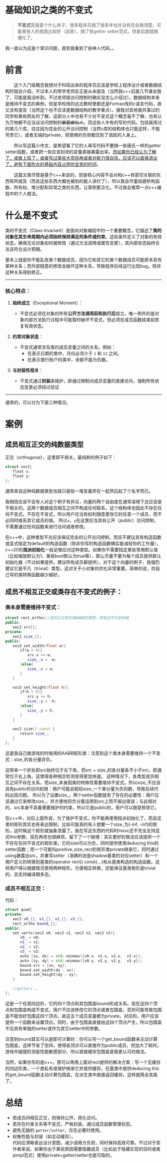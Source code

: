 # 基础知识之类的不变式

> **不变式**究竟是个什么样子，很多程序员搞了很多年也并没有完全搞清楚，可能某些人的思路比较好（迫真），搞了些getter setter范式，但是后面就搞僵化了。

我一直以为这是个常识问题，直到我看到了些神人代码。。

# 前言
　　这个入门级概念我想对于科班出来的程序员应该是学校上程序设计或者数据结构时就会介绍。不过本人的带学老师反正是从未提及（当然我c++后面几节课全翘了，可能是我没听到。不过老师提访问控制时确实没怎么介绍过）。数据结构本来是维持不变式的典例，但是学校用的远古教材里都还是Fortran改的c语言代码，故又没有提及（当然这个也不应该是数据结构的教学重点）。据我对其他我共事过的同学和某些网友的了解，这部分人中也有不少对不变式这个概念毫不了解，也有认为万物都不应当设访问控制的~~暴露癖仙人~~。而这些人中有的写的代码，包括我用过的某几个库，往往因为完全的公开访问控制（当然c库的结构体也只能这样，不能苛责它），或者无端的private，把使用的负担都压到了调库的人身上。
  
　　所以写这篇小作文，是希望看了它的人再写代码不要搞一些唐氏一样的getter setter函数，或者把一些应该封闭的变量直接暴露出来。<u>而如果你已经认为了解了，或者上班了，或者写过某些大项目再或者对能力很自信，应该可以直接退出了，避免下面吹水的基础内容占用你宝贵的时间</u>。
  
　　这篇文章尽管是基于c++来说的，但是核心内容不会对和c++有密切关联的东西有所提及（而且这些东西大概也被别的能人讲烂了），所以我会尽量规避析构函数、所有权、堆分配和异常之类的东西，让案例更泛化。不过我会推荐一点c++编程中的个人做法。
　　

# 什么是不变式

类的不变式（Class Invariant）是面向对象编程中的一个重要概念，它描述了**类的对象在其生命周期内必须始终保持满足的条件或约束**。这些条件定义了对象的有效状态，确保无论对象如何被修改（通过方法调用或属性变更），其内部状态始终合法且符合设计预期。

基本上就是你不能乱改某个数据成员，因为它和其它的某个数据成员可能原本具有某种关系；而外部随意的修改会破坏这种关系，导致程序后续运行出现bug，除非这种关系得到修正。

---

### **核心特点**：
1. **始终成立**（Exceptional Moment）：
   - 不变式必须在对象的所有**公开方法调用前和执行后**成立。唯一例外的是对象内部方法执行过程中可能暂时破坏不变式，但必须在成员函数结束前恢复有效状态。


2. **约束对象状态**：
   - 不变式通常涉及类的成员变量之间的关系。例如：
     - 在表示日期的类中，月份必须介于 `1` 和 `12` 之间。
     - 在表示银行账户的类中，余额不能为负数。


3. **与封装性相关**：
   - 不变式通过**封装**来维护，即通过限制对成员变量的直接访问，强制所有状态变更必须经过验证

---
通常的，可以分为下面三种情况。

# 案例

## 成员相互正交的纯数据类型
正交（orthogonal），这里即不相关。最纯粹的例子如下：
``` cpp
struct vec2{
　　float x;
　　float y;
};
```
通常来说这种纯数据类型也就只是给一堆变量弄在一起然后起了个名字而已。

我相信应该不会有人对这个例子有异议，向量的两个自由度在通常语境下总应该是不相关的。这两个数据成员相互之间不构成任何联系，这个结构体也因此不存在任何不变式。不存在不变式，所以用户应当有权利随意更改它的任意一个成员，而不必同时维系其它成员的值。
所以`x`，`y`在这里应当具有公开（*public*）访问控制，不需要通过任何函数来进行访问或者修改。

在c++中，这种类型不光应该保证完全的公开访问控制，而且不建议具有构造函数或显式指定为default的构造函数（除非你写的构造函数确实能减轻你的工作量），c++20的**指派初始化**一般足够应对这种类型。如果你不需要指定某些常用默认值（比如缩放默认为1，某些bool默认为true等），那么尽量不要为每个成员提供默认初始化器（不过如果提供，建议所有成员都提供）。对于这个向量的例子，我强烈建议它是平凡（trivial）类型。这对关于小对象的优化非常重要。简单的说，你自己写的类特殊函数越少越好。

## 成员不相互正交或类存在不变式的例子：
### 类本身需要维持不变式：
``` cpp
struct rect_ortho{//这的正交其实是AABB的意思，即各边平行坐标轴
public:
　　vec2 src{};
private:
　　vec2 size_{};
public:
　　void set_width(float w){
　　　　if(w < 0){
　　　　　　src.x += w;
　　　　　　size_.x = -w;
　　　　}else{
　　　　　　size_.x = w;
　　　　}
　　}

　　void set_height(float h){
　　　　if(h < 0){
　　　　　　src.y += h;
　　　　　　size_.y = -h;
　　　　}else{
　　　　　　size_.y = h;
　　　　}
　　}
　　
　　vec2 size() const {
　　　　return size_;
　　}
};
```
这是我自己做游戏的时候用的AABB矩形类：注意到这个类本身需要维持一个不变式：size_的各分量非负。

这带来一个好处即src始终位于左下角，而src + size_的各分量各不小于src，即通常位于右上角。这使得各种相交检测变得更加快速。
这种情况下，各类型成员相互之间不存在关系，而size_本身因类的特殊性需要维持不变式。所以size_不应该具有public的访问权限：用户可能会赋给size_一个某分量为负的数，导致后续代码出现问题。
所以为了设置size_，两个setter函数就有了存在的必要性：用户应该通过它来修改size_，并方便地将负分量运用到src上而不报出错误；与此相对的，src本身不具备需要维护的约束，所以它是public的，用户可以随意修改它。

在c++中，对应上面所说，为了维护不变式，你不能再使用指派初始化了，而且这里的矩形其实也有表达限制，比如可能真的有人想要一个size_为(-inf, -inf)的矩形。这时候这个矩形就抽象泄露了。我在写这东西的代码时msvc还不完全支持显式this参数，现在再改也很麻烦，留下了一个缺憾：其实更好的做法应该提供一个不存在任何不变式的矩形类，它的size可以为负，同时提供使用deducing this的setter函数；而一个可能叫positive_size_rect的矩形类private继承它，同时通过using暴露出src，并重写setter（准确的说是shadow基类的对应setter）和一个用户定义的转换到基类的operator rect() const{...}和从基类构造的构造函数。这样用户得以根据情况使用两种矩形，方便相互转换，还能保证基类矩形是trivial的，且支持编译期多态。


### 成员不相互正交：
代码：
``` cpp
struct quad{
private:
　　vec2 v0_{}, v1_{}, v2_{}, v3_{};
　　rect_ortho bound_{};
public:
　　set_verts(vec2 v0, vec2 v1, vec2 v2, vec2 v3){
　　　　v0_ = v0;
　　　　v1_ = v1;
　　　　v2_ = v2;
　　　　v3_ = v3;
　　　　auto [sx, dx] = std::minmax({v0.x, v1.x, v2.x,  v3.x});
　　　　auto [sy, dy] = std::minmax({v0.y, v1.y, v2.y,  v3.y});
　　　　bound.src = {sx, sy};
　　　　bound.set_width(dx - sx);
　　　　bound.set_height(dy - sy);
　　}
　　
　　//getters …
};
```
这是一个任意四边形，它的四个顶点和其包围盒bound形成关系。现在这四个顶点和包围盒构成不变式，用户不应该修改它的顶点或者包围盒，否则可能导致包围盒不能恰好包围这四个顶点。故这五个成员变量都为private。对应的，用户应该提供一个函数来设置顶点。同时，由于包围盒直接由这四个顶点产生，所以包围盒不应具有单独的setter或作为其它setter中的参数。

注意到bound其实可以是即可计算的：你可以写一个get_bound函数来主动计算包围盒，这样节省了空间，使得各顶点可以直接作为public成员，但加大了耗时。游戏中碰撞检测是性能敏感部分，所以直接缓存包围盒是我更认可的做法。

当然，如果你写的是c++，那可以再用上面对rect提供的解决方案：写一个无缓存的四边形类，一个类私有或保护继承它并提供缓存，在基类中提供deducing this的get_bound函数主动计算包围盒，在派生类中直接返回缓存。这样就两全其美了。

# 总结
- 若成员间相互正交，则保持公开，简化访问。  
- 若存在约束关系等不变式，严格封装，通过成员函数管理状态。  
- 避免无脑的 `getter/setter`，仅在必要时使用。  
- 权衡性能与封装（如主动缓存）。  
代码应清晰表达设计意图，减少调用方负担，同时保持高效可靠。不过对于库作者来说，如果你出于某些原因需要隐藏成员（比如出于隐藏实现的目的或者pimpl范式）使用private+getter/setter也是可取的。
